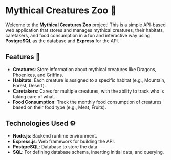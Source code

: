# Mythical Creatures Zoo 🏰

Welcome to the **Mythical Creatures Zoo** project! 
This is a simple API-based web application that stores and manages mythical creatures, their habitats, caretakers, and food consumption in a fun and interactive way using **PostgreSQL** as the database and **Express** for the API.

## Features 🌟

- **Creatures**: Store information about mythical creatures like Dragons, Phoenixes, and Griffins.
- **Habitats**: Each creature is assigned to a specific habitat (e.g., Mountain, Forest, Desert).
- **Caretakers**: Cares for multiple creatures, with the ability to track who is taking care of what.
- **Food Consumption**: Track the monthly food consumption of creatures based on their food type (e.g., Meat, Fruits).

## Technologies Used ⚙️

- **Node.js**: Backend runtime environment.
- **Express.js**: Web framework for building the API.
- **PostgreSQL**: Database to store the data.
- **SQL**: For defining database schema, inserting initial data, and querying.